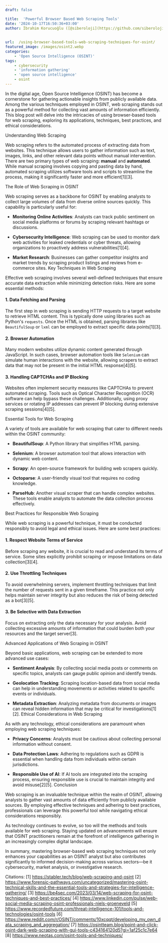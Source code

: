 ```yaml
---
draft: false

title:  'Powerful Browser Based Web Scraping Tools'
date: '2024-10-17T16:50:36+03:00'
author: İbrahim Korucuoğlu ([@siberoloji](https://github.com/siberoloji))
 
 
url:  /using-browser-based-tools-web-scraping-techniques-for-osint/
featured_image: /images/osint2.webp
categories:
    - 'Open Source Intelligence (OSINT)'
tags:
    - cybersecurity
    - 'information gathering'
    - 'open source intelligence'
    - osint
---
```



In the digital age, Open Source Intelligence (OSINT) has become a cornerstone for gathering actionable insights from publicly available data. Among the various techniques employed in OSINT, web scraping stands out as a powerful method for collecting vast amounts of information efficiently. This blog post will delve into the intricacies of using browser-based tools for web scraping, exploring its applications, techniques, best practices, and ethical considerations.



Understanding Web Scraping



Web scraping refers to the automated process of extracting data from websites. This technique allows users to gather information such as text, images, links, and other relevant data points without manual intervention. There are two primary types of web scraping: **manual** and **automated**. While manual scraping involves copying and pasting data by hand, automated scraping utilizes software tools and scripts to streamline the process, making it significantly faster and more efficient[1][3].



The Role of Web Scraping in OSINT



Web scraping serves as a backbone for OSINT by enabling analysts to collect large volumes of data from diverse online sources quickly. This capability is particularly useful for:


* **Monitoring Online Activities**: Analysts can track public sentiment on social media platforms or forums by scraping relevant hashtags or discussions.

* **Cybersecurity Intelligence**: Web scraping can be used to monitor dark web activities for leaked credentials or cyber threats, allowing organizations to proactively address vulnerabilities[1][4].

* **Market Research**: Businesses can gather competitor insights and market trends by scraping product listings and reviews from e-commerce sites.
Key Techniques in Web Scraping



Effective web scraping involves several well-defined techniques that ensure accurate data extraction while minimizing detection risks. Here are some essential methods:


#### 1. Data Fetching and Parsing



The first step in web scraping is sending HTTP requests to a target website to retrieve HTML content. This is typically done using libraries such as Python's `requests`. Once the HTML is obtained, parsing libraries like `BeautifulSoup` or `lxml` can be employed to extract specific data points[1][3].


#### 2. Browser Automation



Many modern websites utilize dynamic content generated through JavaScript. In such cases, browser automation tools like `Selenium` can simulate human interactions with the website, allowing scrapers to extract data that may not be present in the initial HTML response[4][5].


#### 3. Handling CAPTCHAs and IP Blocking



Websites often implement security measures like CAPTCHAs to prevent automated scraping. Tools such as Optical Character Recognition (OCR) software can help bypass these challenges. Additionally, using proxy services or rotating IP addresses can prevent IP blocking during extensive scraping sessions[4][5].



Essential Tools for Web Scraping



A variety of tools are available for web scraping that cater to different needs within the OSINT community:


* **BeautifulSoup**: A Python library that simplifies HTML parsing.

* **Selenium**: A browser automation tool that allows interaction with dynamic web content.

* **Scrapy**: An open-source framework for building web scrapers quickly.

* **Octoparse**: A user-friendly visual tool that requires no coding knowledge.

* **ParseHub**: Another visual scraper that can handle complex websites.
These tools enable analysts to automate the data collection process effectively.



Best Practices for Responsible Web Scraping



While web scraping is a powerful technique, it must be conducted responsibly to avoid legal and ethical issues. Here are some best practices:


#### 1. Respect Website Terms of Service



Before scraping any website, it is crucial to read and understand its terms of service. Some sites explicitly prohibit scraping or impose limitations on data collection[3][4].


#### 2. Use Throttling Techniques



To avoid overwhelming servers, implement throttling techniques that limit the number of requests sent in a given timeframe. This practice not only helps maintain server integrity but also reduces the risk of being detected as a bot[3][5].


#### 3. Be Selective with Data Extraction



Focus on extracting only the data necessary for your analysis. Avoid collecting excessive amounts of information that could burden both your resources and the target server[3].



Advanced Applications of Web Scraping in OSINT



Beyond basic applications, web scraping can be extended to more advanced use cases:


* **Sentiment Analysis**: By collecting social media posts or comments on specific topics, analysts can gauge public opinion and identify trends.

* **Geolocation Tracking**: Scraping location-based data from social media can help in understanding movements or activities related to specific events or individuals.

* **Metadata Extraction**: Analyzing metadata from documents or images can reveal hidden information that may be critical for investigations[1][2].
Ethical Considerations in Web Scraping



As with any technology, ethical considerations are paramount when employing web scraping techniques:


* **Privacy Concerns**: Analysts must be cautious about collecting personal information without consent.

* **Data Protection Laws**: Adhering to regulations such as GDPR is essential when handling data from individuals within certain jurisdictions.

* **Responsible Use of AI**: If AI tools are integrated into the scraping process, ensuring responsible use is crucial to maintain integrity and avoid misuse[2][5].
Conclusion



Web scraping is an invaluable technique within the realm of OSINT, allowing analysts to gather vast amounts of data efficiently from publicly available sources. By employing effective techniques and adhering to best practices, professionals can leverage this powerful tool while navigating ethical considerations responsibly.



As technology continues to evolve, so too will the methods and tools available for web scraping. Staying updated on advancements will ensure that OSINT practitioners remain at the forefront of intelligence gathering in an increasingly complex digital landscape.



In summary, mastering browser-based web scraping techniques not only enhances your capabilities as an OSINT analyst but also contributes significantly to informed decision-making across various sectors—be it cybersecurity, market analysis, or investigative research.



Citations: [1] https://stabler.tech/blog/web-scraping-and-osint [2] https://www.forensic-pathways.com/uncategorized/mastering-osint-technical-skills-and-the-essential-tools-and-strategies-for-intelligence-gathering/ [3] https://be4sec.com/2023/03/14/web-scraping-for-osint-techniques-and-best-practices/ [4] https://www.linkedin.com/pulse/web-social-media-scraping-osint-professionals-niels-groeneveld [5] https://www.recordedfuture.com/threat-intelligence-101/tools-and-technologies/osint-tools [6] https://www.reddit.com/r/OSINT/comments/10xcqqt/developing_my_own_data_scraping_and_aggregation/ [7] https://osintteam.blog/point-and-click-osint-dark-web-scraping-with-gui-tools-c434164120d5?gi=1af25c1c7e64 [8] https://www.neotas.com/osint-tools-and-techniques/
